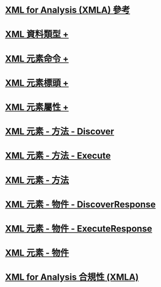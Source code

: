 # [XML for Analysis (XMLA) 參考](xml-for-analysis-xmla-reference.md)

# [XML 資料類型 +](../../analysis-services/xmla/xml-data-types/xml-data-types-xmla.md)
# [XML 元素命令 +](../../analysis-services/xmla/xml-elements-commands/xml-elements-commands.md)
# [XML 元素標頭 +](../../analysis-services/xmla/xml-elements-headers/xml-elements-headers.md)
# [XML 元素屬性 +](../../analysis-services/xmla/xml-elements-properties/xml-elements-properties.md)

# [XML 元素 - 方法 - Discover](xml-elements-methods-discover.md)
# [XML 元素 - 方法 - Execute](xml-elements-methods-execute.md)
# [XML 元素 - 方法](xml-elements-methods.md)
# [XML 元素 - 物件 - DiscoverResponse](xml-elements-objects-discoverresponse.md)
# [XML 元素 - 物件 - ExecuteResponse](xml-elements-objects-executeresponse.md)
# [XML 元素 - 物件](xml-elements-objects.md)
# [XML for Analysis 合規性 (XMLA)](xml-for-analysis-compliance-xmla.md)
